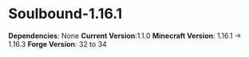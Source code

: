 # Soulbound-1.16.1
**Dependencies**: None
**Current Version**:1.1.0
**Minecraft Version**: 1.16.1 -> 1.16.3
**Forge Version**: 32 to 34
